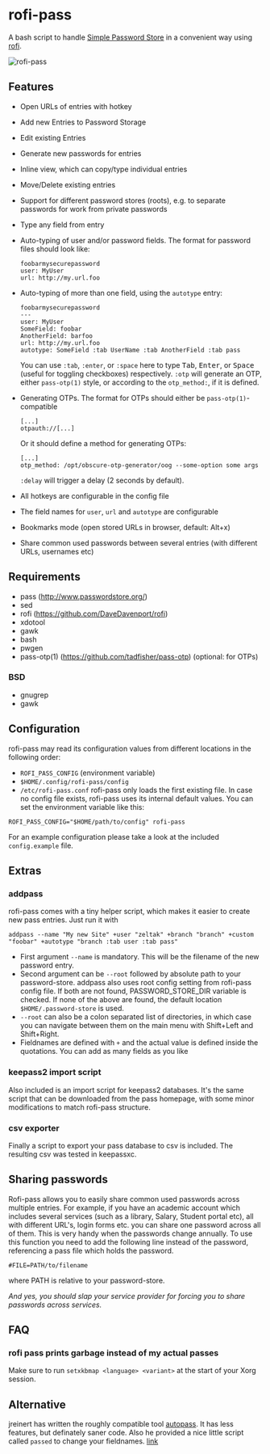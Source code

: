 # rofi-pass

A bash script to handle [Simple Password Store](http://www.passwordstore.org/)
in a convenient way using [rofi](https://github.com/DaveDavenport/rofi).

![rofi-pass](https://53280.de/rofi/rofi-pass.png "rofi-pass in action")

## Features

* Open URLs of entries with hotkey
* Add new Entries to Password Storage
* Edit existing Entries
* Generate new passwords for entries
* Inline view, which can copy/type individual entries
* Move/Delete existing entries
* Support for different password stores (roots), e.g. to separate passwords for
  work from private passwords
* Type any field from entry
* Auto-typing of user and/or password fields.
  The format for password files should look like:

  ```
  foobarmysecurepassword
  user: MyUser
  url: http://my.url.foo
  ```

* Auto-typing of more than one field, using the `autotype` entry:

  ```
  foobarmysecurepassword
  ---
  user: MyUser
  SomeField: foobar
  AnotherField: barfoo
  url: http://my.url.foo
  autotype: SomeField :tab UserName :tab AnotherField :tab pass
  ```

  You can use `:tab`, `:enter`, or `:space` here to type <kbd>Tab</kbd>,
  <kbd>Enter</kbd>, or <kbd>Space</kbd> (useful for toggling checkboxes)
  respectively.
  `:otp` will generate an OTP, either `pass-otp(1)` style, or according to the
  `otp_method:`, if it is defined.
* Generating OTPs.
  The format for OTPs should either be `pass-otp(1)`-compatible
  ```
  [...]
  otpauth://[...]
  ```
  Or it should define a method for generating OTPs:
  ```
  [...]
  otp_method: /opt/obscure-otp-generator/oog --some-option some args
  ```
  
  `:delay` will trigger a delay (2 seconds by default).
* All hotkeys are configurable in the config file
* The field names for `user`, `url` and `autotype` are configurable
* Bookmarks mode (open stored URLs in browser, default: Alt+x)
* Share common used passwords between several entries (with different URLs, usernames etc)

## Requirements

* pass (http://www.passwordstore.org/)
* sed
* rofi (https://github.com/DaveDavenport/rofi)
* xdotool
* gawk
* bash
* pwgen
* pass-otp(1) (https://github.com/tadfisher/pass-otp) (optional: for OTPs)
### BSD

* gnugrep
* gawk

## Configuration

rofi-pass may read its configuration values from different locations in the following order:
* `ROFI_PASS_CONFIG` (environment variable)
* `$HOME/.config/rofi-pass/config`
* `/etc/rofi-pass.conf`
rofi-pass only loads the first existing file.
In case no config file exists, rofi-pass uses its internal default values.
You can set the environment variable like this:

```
ROFI_PASS_CONFIG="$HOME/path/to/config" rofi-pass
```

For an example configuration please take a look at the included `config.example` file.

## Extras

### addpass

rofi-pass comes with a tiny helper script, which makes it easier to create new pass entries.
Just run it with

```
addpass --name "My new Site" +user "zeltak" +branch "branch" +custom "foobar" +autotype "branch :tab user :tab pass"
```

* First argument `--name` is mandatory. This will be the filename of the new password entry.
* Second argument can be `--root` followed by absolute path to your password-store. addpass also uses root config setting from rofi-pass config file. If both are not found, PASSWORD_STORE_DIR variable is checked. If none of the above are found, the default location `$HOME/.password-store` is used.
* `--root` can also be a colon separated list of directories, in which case you can navigate between them on the main menu with Shift+Left and Shift+Right.
* Fieldnames are defined with `+` and the actual value is defined inside the quotations. You can add as many fields as you like

### keepass2 import script

Also included is an import script for keepass2 databases. It's the same script that can be downloaded from the pass homepage, with some minor modifications to match rofi-pass structure.

### csv exporter

Finally a script to export your pass database to csv is included. The resulting csv was tested in keepassxc.

## Sharing passwords

Rofi-pass allows you to easily share common used passwords across multiple entries.
For example, if you have an academic account which includes several services (such as a library, Salary, Student portal etc),  all with different URL's, login forms etc. you can share one password across all of them. This is very handy when the passwords change annually.
To use this function you need to add the following line instead of the password, referencing a pass file which holds the password.

```
#FILE=PATH/to/filename
```
where PATH is relative to your password-store.

*And yes, you should slap your service provider for forcing you to share passwords across services.*

## FAQ

### rofi pass prints garbage instead of my actual passes

Make sure to run `setxkbmap <language> <variant>` at the start of your Xorg
session.

## Alternative

jreinert has written the roughly compatible tool
[autopass](https://github.com/jreinert/autopass). It has less features, but
definately saner code.
Also he provided a nice little script called `passed` to change your
fieldnames. [link](https://github.com/jreinert/passed)
